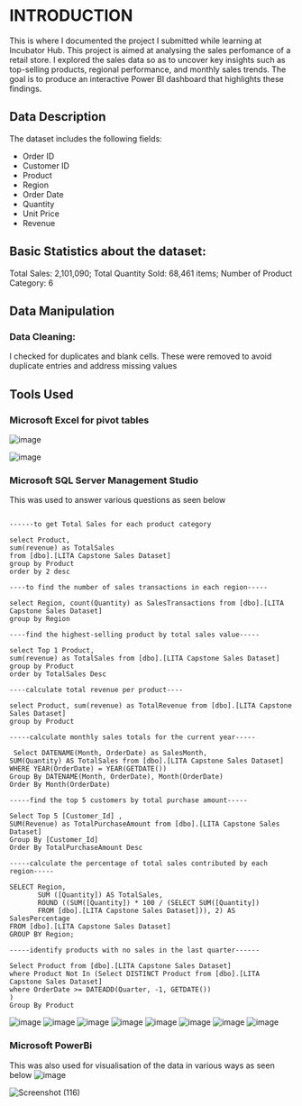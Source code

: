 # INTRODUCTION
This is where I documented the project I submitted while learning at Incubator Hub. This project is aimed at analysing the sales perfomance of a retail store. I explored the sales data so as to uncover key insights such as top-selling products, regional performance, and monthly sales trends. The goal is to produce an interactive Power BI dashboard that highlights these findings.

## Data Description
The dataset includes the following fields:
- Order ID
- Customer ID
- Product
- Region
- Order Date
- Quantity
- Unit Price
- Revenue

## Basic Statistics about the dataset:
Total Sales: 2,101,090; 
Total Quantity Sold: 68,461 items;
Number of Product Category: 6

## Data Manipulation
### Data Cleaning:
I checked for duplicates and blank cells. These were removed to avoid duplicate entries and address missing values

## Tools Used 
### Microsoft Excel for pivot tables
![image](https://github.com/user-attachments/assets/016b2a49-3602-45ed-95a4-ffc548f46b1a)

![image](https://github.com/user-attachments/assets/6e1b0fda-cee1-47c8-a213-2c6fe58a9f37)

### Microsoft SQL Server Management Studio
This was used to answer various questions as seen below
   
```SELECT * FROM [dbo].[LITA Capstone Sales Dataset]

------to get Total Sales for each product category	

select Product, 
sum(revenue) as TotalSales
from [dbo].[LITA Capstone Sales Dataset] 
group by Product 
order by 2 desc

----to find the number of sales transactions in each region-----

select Region, count(Quantity) as SalesTransactions from [dbo].[LITA Capstone Sales Dataset]
group by Region

----find the highest-selling product by total sales value-----

select Top 1 Product, 
sum(revenue) as TotalSales from [dbo].[LITA Capstone Sales Dataset] 
group by Product 
order by TotalSales Desc

----calculate total revenue per product----

select Product, sum(revenue) as TotalRevenue from [dbo].[LITA Capstone Sales Dataset]
group by Product 

-----calculate monthly sales totals for the current year-----

 Select DATENAME(Month, OrderDate) as SalesMonth, 
SUM(Quantity) AS TotalSales from [dbo].[LITA Capstone Sales Dataset]
WHERE YEAR(OrderDate) = YEAR(GETDATE())
Group By DATENAME(Month, OrderDate), Month(OrderDate)
Order By Month(OrderDate)

-----find the top 5 customers by total purchase amount-----

Select Top 5 [Customer_Id] ,
SUM(Revenue) as TotalPurchaseAmount from [dbo].[LITA Capstone Sales Dataset]
Group By [Customer_Id]
Order By TotalPurchaseAmount Desc

-----calculate the percentage of total sales contributed by each region-----

SELECT Region, 
       SUM ([Quantity]) AS TotalSales,
	   ROUND ((SUM([Quantity]) * 100 / (SELECT SUM([Quantity])
	   FROM [dbo].[LITA Capstone Sales Dataset])), 2) AS SalesPercentage
FROM [dbo].[LITA Capstone Sales Dataset]
GROUP BY Region;

-----identify products with no sales in the last quarter------

Select Product from [dbo].[LITA Capstone Sales Dataset] 
where Product Not In (Select DISTINCT Product from [dbo].[LITA Capstone Sales Dataset] 
where OrderDate >= DATEADD(Quarter, -1, GETDATE())
)
Group By Product
```
![image](https://github.com/user-attachments/assets/44304dd3-8d11-4b9e-b0ca-01f4b20d46bb)
![image](https://github.com/user-attachments/assets/d63e69ce-3a28-4b17-a994-7096fe29f0d3)
![image](https://github.com/user-attachments/assets/7e8cede9-68ef-48e9-8290-c532bd0d5efa)
![image](https://github.com/user-attachments/assets/9c6bbc00-3221-4d08-94fb-18d03ef7283c)
![image](https://github.com/user-attachments/assets/024f83d6-2861-4e95-8a67-73422eed2793)
![image](https://github.com/user-attachments/assets/54e8c92e-a281-4035-ba20-29853a542322)
![image](https://github.com/user-attachments/assets/0faf9c26-24ec-4753-aeba-b203f113132f)
![image](https://github.com/user-attachments/assets/b160fcf7-c945-4b8e-a00b-f9560676b5ee)

### Microsoft PowerBi
This was also used for visualisation of the data in various ways as seen below
![image](https://github.com/user-attachments/assets/75ff8835-0c91-457e-a9e3-4fa6ab515df7)

![Screenshot (116)](https://github.com/user-attachments/assets/5fced205-1a62-4734-9f53-cb21332a06e9)






